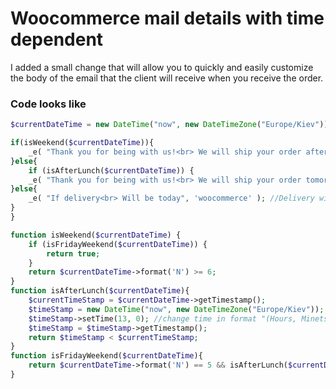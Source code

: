 # Woocommerce mail details with time dependent
I added a small change that will allow you to quickly and easily customize the body of the email that the client will receive when you receive the order.

### Code looks like

```php
$currentDateTime = new DateTime("now", new DateTimeZone("Europe/Kiev")); //place your time zone, you can find it on ~~ http://php.net/manual/en/timezones.php

if(isWeekend($currentDateTime)){
    _e( "Thank you for being with us!<br> We will ship your order after weekends.", 'woocommerce' ); //Delivery will be after weekends.
}else{
    if (isAfterLunch($currentDateTime)) {
    _e( "Thank you for being with us!<br> We will ship your order tomorrow.", 'woocommerce' ); //Delivery will be TOMORROW.
}else{
    _e( "If delivery<br> Will be today", 'woocommerce' ); //Delivery will be TODAY.
}
}

function isWeekend($currentDateTime) {
    if (isFridayWeekend($currentDateTime)) {
        return true;
    }
    return $currentDateTime->format('N') >= 6;
}
function isAfterLunch($currentDateTime){
    $currentTimeStamp = $currentDateTime->getTimestamp();
    $timeStamp = new DateTime("now", new DateTimeZone("Europe/Kiev")); //place your time zone
    $timeStamp->setTime(13, 0); //change time in format "(Hours, Minets)".
    $timeStamp = $timeStamp->getTimestamp();
    return $timeStamp < $currentTimeStamp;
}
function isFridayWeekend($currentDateTime){
    return $currentDateTime->format('N') == 5 && isAfterLunch($currentDateTime); //if it's time on Friday after lunch, then we use "isWeekend".
}
```
